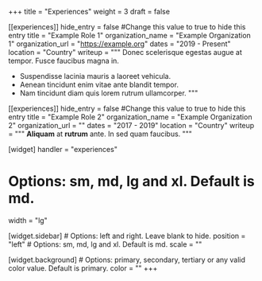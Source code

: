 +++
title = "Experiences"
weight = 3
draft = false

[[experiences]]
    hide_entry = false #Change this value to true to hide this entry
    title = "Example Role 1"
    organization_name = "Example Organization 1"
    organization_url = "https://example.org"
    dates = "2019 - Present"
    location = "Country"
    writeup = """
Donec scelerisque egestas augue at tempor. Fusce faucibus magna in.
- Suspendisse lacinia mauris a laoreet vehicula.
- Aenean tincidunt enim vitae ante blandit tempor.
- Nam tincidunt diam quis lorem rutrum ullamcorper.
"""

[[experiences]]
    hide_entry = false #Change this value to true to hide this entry
    title = "Example Role 2"
    organization_name = "Example Organization 2"
    organization_url = ""
    dates = "2017 - 2019"
    location = "Country"
    writeup = """
**Aliquam** at **rutrum** ante. In sed quam faucibus.
"""

[widget]
  handler = "experiences"
    
  # Options: sm, md, lg and xl. Default is md.
  width = "lg"

  [widget.sidebar]
    # Options: left and right. Leave blank to hide.
    position = "left"
    # Options: sm, md, lg and xl. Default is md.
    scale = ""
    
  [widget.background]
    # Options: primary, secondary, tertiary or any valid color value. Default is primary.
    color = ""
+++